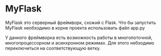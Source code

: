 # MyFlask

MyFlask это серверный фреймворк, схожий с Flask.
Что бы запустить MyFlask необходимо в корне проекта использовать файл app.py

У данного фреймворка есть возможность работы в многопоточной, многопроцессорном и асинхронном режимах. Для этого небходимо переключиться на соответствующую ветку.
